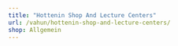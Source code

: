 ```yaml
---
title: "Hottenin Shop And Lecture Centers"
url: /vahun/hottenin-shop-and-lecture-centers/
shop: Allgemein
---
```

